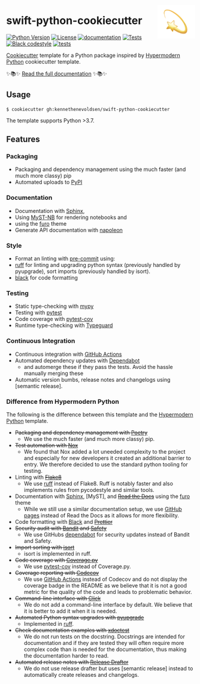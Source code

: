 <a href="https://github.com/kennethenevoldsen/swift-python-cookiecutter"><img src="https://github.com/kennethenevoldsen/swift-python-cookiecutter/blob/main/docs/_static/icon.png" width="100" align="right" /></a>

# swift-python-cookiecutter

<!-- badges-begin -->

[![Python Version][python version badge]][github page]
[![License][license badge]][license]
[![documentation][documentation badge]][documentation page]
[![Tests][github test badge]][github actions page]
[![Black codestyle][black badge]][black project]
[![tests](https://github.com/centre-for-humanities-computing/DaCy/actions/workflows/tests.yml/badge.svg)](https://github.com/centre-for-humanities-computing/Dacy/actions)

[github test badge]: https://github.com/kennethenevoldsen/swift-python-cookiecutter/actions/workflows/tests.yml/badge.svg
[documentation badge]: https://github.com/kennethenevoldsen/swift-python-cookiecutter/actions/workflows/documentation.yml/badge.svg
[documentation page]: https://kennethenevoldsen.github.io/swift-python-cookiecutter/
[black badge]: https://img.shields.io/badge/code%20style-black-000000.svg
[black project]: https://github.com/psf/black
[github actions page]: https://github.com/kennethenevoldsen/swift-python-cookiecutter/actions
[github page]: https://github.com/kennethenevoldsen/swift-python-cookiecutter
[license badge]: https://img.shields.io/github/license/kennethenevoldsen/swift-python-cookiecutter
[license]: https://github.com/kennethenevoldsen/swift-python-cookiecutter/blob/main/LICENSE
[python version badge]: https://img.shields.io/badge/Python-%3E=3.7-blue

<!-- badges-end -->


[Cookiecutter] template for a Python package inspired by 
[Hypermodern Python] cookiecutter template.

✨📚✨ [Read the full documentation][documentation page] ✨📚✨

[cookiecutter]: https://github.com/audreyr/cookiecutter
[hypermodern python]: https://github.com/cjolowicz/cookiecutter-hypermodern-python

## Usage
<!-- usage-begin -->

```console
$ cookiecutter gh:kennethenevoldsen/swift-python-cookiecutter
```
<!-- usage-ends -->

The template supports Python >3.7.

## Features
<!-- features-begin -->


### Packaging
- Packaging and dependency management using the much faster (and much more classy) pip
- Automated uploads to [PyPI]


### Documentation
- Documentation with [Sphinx], 
- Using [MyST-NB] for rendering notebooks and 
- using the [furo] theme 
- Generate API documentation with [napoleon]

### Style
- Format an linting with [pre-commit] using:
- [ruff] for linting and upgrading python syntax (previously handled by pyupgrade), sort imports (previously handled by isort).
- [black] for code formatting 

### Testing
- Static type-checking with [mypy]
- Testing with [pytest]
- Code coverage with [pytest-cov]
- Runtime type-checking with [Typeguard]

### Continuous Integration
- Continuous integration with [GitHub Actions]
- Automated dependency updates with [Dependabot] 
  - and automerge these if they pass the tests. Avoid the hassle manually merging these
- Automatic version bumbs, release notes and changelogs using [semantic release].

### Difference from Hypermodern Python

The following is the difference between this template and the [Hypermodern Python] template.

- ~~Packaging and dependency management with [Poetry]~~
  - We use the much faster (and much more classy) pip.
- ~~Test automation with [Nox]~~
  - We found that Nox added a lot uneeded complexity to the project and especially for new developers it created an additional barrier to entry. We therefore decided to use the standard python tooling for testing.
- Linting with ~~[Flake8]~~
  - We use [ruff] instead of Flake8. Ruff is notably faster and also implements rules from pycodestyle and similar tools.
- Documentation with [Sphinx], [MyST], and ~~[Read the Docs]~~ using the [furo] theme
  - While we still use a similar documentation setup, we use [GitHub pages] instead of Read the Docs as it allows for more flexibility.
- Code formatting with [Black] and ~~[Prettier]~~
- ~~Security audit with [Bandit] and [Safety]~~
  - We use GitHubs [dependabot] for security updates instead of Bandit and Safety.
- ~~Import sorting with [isort]~~
  - isort is implemented in ruff.
- ~~Code coverage with [Coverage.py]~~
  - We use [pytest-cov] instead of Coverage.py.
- ~~Coverage reporting with [Codecov]~~
    - We use [GitHub Actions] instead of Codecov and do not display the coverage badge in the README as we believe that it is not a good metric for the quality of the code and leads to problematic behavior.
- ~~Command-line interface with [Click]~~
  - We do not add a command-line interface by default. We believe that it is better to add it when it is needed.
- ~~Automated Python syntax upgrades with [pyupgrade]~~
  - Implemented in [ruff].
- ~~Check documentation examples with [xdoctest]~~
  - We do not run tests on the docstring. Docstrings are intended for documentation and if they are tested they will often require more complex code than is needed for the documentation, thus making the documentation harder to read.
- ~~Automated release notes with [Release Drafter]~~ 
  - We do not use release drafter but uses [semantic release] instead to automatically create releases and changelogs.


[pytest-cov]: https://pypi.org/project/pytest-cov/
[bandit]: https://github.com/PyCQA/bandit
[black]: https://github.com/psf/black
[click]: https://click.palletsprojects.com/
[codecov]: https://codecov.io/
[coverage.py]: https://coverage.readthedocs.io/
[dependabot]: https://dependabot.com/
[flake8]: http://flake8.pycqa.org
[furo]: https://pradyunsg.me/furo/
[github actions]: https://github.com/features/actions
[github labeler]: https://github.com/marketplace/actions/github-labeler
[isort]: https://pycqa.github.io/isort/
[mypy]: http://mypy-lang.org/
[myst-nb]: https://myst-nb.readthedocs.io/
[napoleon]: https://www.sphinx-doc.org/en/master/usage/extensions/napoleon.html
[nox]: https://nox.thea.codes/
[poetry]: https://python-poetry.org/
[pre-commit]: https://pre-commit.com/
[prettier]: https://prettier.io/
[pypi]: https://pypi.org/
[pytest]: https://docs.pytest.org/en/latest/
[pyupgrade]: https://github.com/asottile/pyupgrade
[read the docs]: https://readthedocs.org/
[release drafter]: https://github.com/release-drafter/release-drafter
[safety]: https://github.com/pyupio/safety
[sphinx]: http://www.sphinx-doc.org/
[sphinx-click]: https://sphinx-click.readthedocs.io/
[typeguard]: https://github.com/agronholm/typeguard
[xdoctest]: https://github.com/Erotemic/xdoctest
[ruff]: https://github.com/charliermarsh/ruff
[github pages]: https://pages.github.com/
<!-- features-end -->